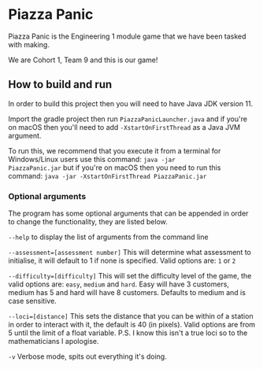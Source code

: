 # Piazza Panic
Piazza Panic is the Engineering 1 module game that we have been tasked with making.

We are Cohort 1, Team 9 and this is our game!

## How to build and run
In order to build this project then you will need to have Java JDK version 11.

Import the gradle project then run <code>PiazzaPanicLauncher.java</code> and if you're on macOS then you'll need to add <code>-XstartOnFirstThread</code> as a Java JVM argument.

To run this, we recommend that you execute it from a terminal for Windows/Linux users use this command: <code>java -jar PiazzaPanic.jar</code> but if you're on macOS then you need to run this command: <code>java -jar -XstartOnFirstThread PiazzaPanic.jar</code>

### Optional arguments
The program has some optional arguments that can be appended in order to change the functionality, they are listed below.

<code>--help</code> to display the list of arguments from the command line

<code>--assessment=[assessment number]</code> This will determine what assessment to initialise, it will default to 1 if none is specified. Valid options are: <code>1</code> or <code>2</code>

<code>--difficulty=[difficulty]</code> This will set the difficulty level of the game, the valid options are: <code>easy</code>, <code>medium</code> and <code>hard</code>. Easy will have 3 customers, medium has 5 and hard will have 8 customers. Defaults to medium and is case sensitive.

<code>--loci=[distance]</code> This sets the distance that you can be within of a station in order to interact with it, the default is 40 (in pixels). Valid options are from 5 until the limit of a float variable. P.S. I know this isn't a true loci so to the mathematicians I apologise.

<code>-v</code> Verbose mode, spits out everything it's doing.